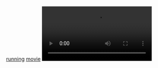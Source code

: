 [running](https://alustig3.github.io/test_page_html/andy_running.html)
[movie](https://alustig3.github.io/test_page_html/kicad.mp4)
![movie](https://alustig3.github.io/test_page_html/kicad.mp4)
